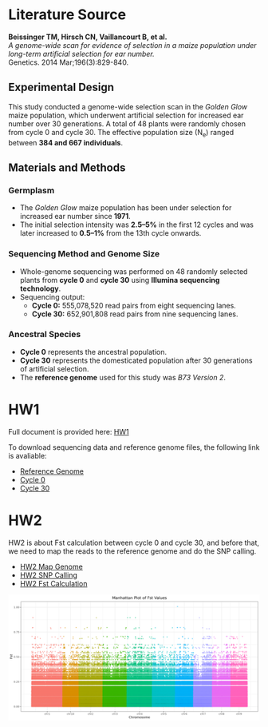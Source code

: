 # Literature Source

**Beissinger TM, Hirsch CN, Vaillancourt B, et al.**  
*A genome-wide scan for evidence of selection in a maize population under long-term artificial selection for ear number.*  
Genetics. 2014 Mar;196(3):829-840.  

## Experimental Design

This study conducted a genome-wide selection scan in the *Golden Glow* maize population, which underwent artificial selection for increased ear number over 30 generations. A total of 48 plants were randomly chosen from cycle 0 and cycle 30. The effective population size (N<sub>e</sub>) ranged between **384 and 667 individuals**.

## Materials and Methods

### Germplasm

- The *Golden Glow* maize population has been under selection for increased ear number since **1971**.
- The initial selection intensity was **2.5–5%** in the first 12 cycles and was later increased to **0.5–1%** from the 13th cycle onwards.

### Sequencing Method and Genome Size

- Whole-genome sequencing was performed on 48 randomly selected plants from **cycle 0** and **cycle 30** using **Illumina sequencing technology**.
- Sequencing output:
  - **Cycle 0:** 555,078,520 read pairs from eight sequencing lanes.
  - **Cycle 30:** 652,901,808 read pairs from nine sequencing lanes.

### Ancestral Species

- **Cycle 0** represents the ancestral population.
- **Cycle 30** represents the domesticated population after 30 generations of artificial selection.
- The **reference genome** used for this study was *B73 Version 2*.

# HW1
Full document is provided here: [HW1](https://1stfrom.github.io/AGRO_932_project/script/a.01.01_data_prep/a.01.01_data_info.html)

To download sequencing data and reference genome files, the following link is avaliable:

- [Reference Genome](https://download.maizegdb.org/Zm-B73-REFERENCE-NAM-5.0)
- [Cycle 0](script/a.01.01_data_prep/downloadseq0.sh)
- [Cycle 30](script/a.01.01_data_prep/downloadseq30.sh)

# HW2

HW2 is about Fst calculation between cycle 0 and cycle 30, and before that, we need to map the reads to the reference genome and do the SNP calling.

- [HW2 Map Genome](https://1stfrom.github.io/AGRO_932_project/script/b.01.01_map_ref/b.01.01_map_to_refgenome.html)
- [HW2 SNP Calling](https://1stfrom.github.io/AGRO_932_project/script/b.01.02_SNP_call/b.01.02_SNP_calling.html)
- [HW2 Fst Calculation](https://1stfrom.github.io/AGRO_932_project/script/b.01.03_Fst_cal/b.01.03_Fst_calculation.html)


![Fst Plot](out/Fst.png)

